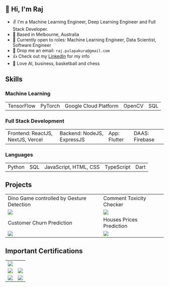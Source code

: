 ## 👋 Hi, I'm Raj

- ✌️ I'm a Machine Learning Engineer, Deep Learning Engineer and Full Stack Developer.
- 📍 Based in Melbourne, Australia
- 👀 Currently open to roles: Machine Learning Engineer, Data Scientist, Software Engineer
- 📨 Drop me an email: `raj.pulapakura@gmail.com`
- 👍 Check out my [LinkedIn](https://www.linkedin.com/in/raj-pulapakura-9b2348234/) for my info
- 🏀 Love AI, business, basketball and chess

## Skills

<table>
  <tr>
    <h3>Machine Learning</h3>
  </tr>
  <tr>
    <td>TensorFlow</td>
    <td>PyTorch</td>
    <td>Google Cloud Platform</td>
    <td>OpenCV</td>
    <td>SQL</td>
</tr>
</table>

<table>
  <tr>
    <h3>Full Stack Development</h3>
  </tr>
  <tr>
    <td>Frontend: ReactJS, NextJS, Vercel</td>
    <td>Backend: NodeJS, ExpressJS </td>
    <td>App: Flutter</td>
    <td>DAAS: Firebase</td>
  </tr>
</table>

<table>
  <tr>
    <h3>Languages</h3>
  </tr>
  <tr>
    <td>Python</td>
    <td>SQL</td>
    <td>JavaScript, HTML, CSS</td>
    <td>TypeScript</td>
    <td>Dart</td>
</tr>
</table>
  
## Projects

<table border="0">
 <tr>
    <td>Dino Game controlled by Gesture Detection</td>
    <td>Comment Toxicity Checker</td>
 </tr>
 <tr>
    <td><img src="https://github.com/raj-pulapakura/raj-pulapakura/assets/87762282/8939495e-86cf-4e88-b648-01fbad891a27" /></td>
    <td><img src="https://github.com/raj-pulapakura/raj-pulapakura/assets/87762282/5913fe56-4c8e-4e69-8b44-ffe6281f4353" /></td>
 </tr>
 <tr>
    <td>Customer Churn Prediction</td>
    <td>Houses Prices Prediction</td>
 </tr>
 <tr>
    <td><img src="https://github.com/raj-pulapakura/raj-pulapakura/assets/87762282/b9da2432-cea5-4a55-ad0f-dca974ada9bd" /></td>
    <td><img src="https://github.com/raj-pulapakura/raj-pulapakura/assets/87762282/33c57bf8-5d36-4e0b-a121-79617b22bd51" /></td>
 </tr>
</table>

## Important Certifications

<table border="0">
 <tr>
    <td colspan="2"><img src="https://github.com/raj-pulapakura/raj-pulapakura/assets/87762282/acc1e709-2566-497c-a554-1fa04a3dc305" /></td>
 </tr>
 <tr>
    <td><img src="https://github.com/raj-pulapakura/raj-pulapakura/assets/87762282/1b56d620-ac64-4811-b05e-f3af8cd6817e" /></td>
    <td><img src="https://github.com/raj-pulapakura/raj-pulapakura/assets/87762282/3ffa23ce-d7da-4206-b3c8-37dd603592e0" /></td>
 </tr>
 <tr>
    <td><img src="https://github.com/raj-pulapakura/raj-pulapakura/assets/87762282/dde0dfb6-eb30-4bf8-98a7-406c23feb198" /></td>
    <td><img src="https://github.com/raj-pulapakura/raj-pulapakura/assets/87762282/da578d6e-626f-417c-a030-8c4f03028030" /></td>
 </tr>
</table>

<div style="display:flex">
  
  
  
</div>

